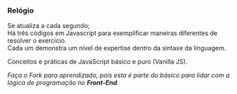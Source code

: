 ### Relógio

Se atualiza a cada segundo;\
Há três códigos em Javascript para exemplificar maneiras diferentes de resolver o exercício.\
Cada um demonstra um nível de expertise dentro da sintaxe da linguagem.

Conceitos e práticas de JavaScript básico e puro (Vanilla JS).

*Faça o Fork para aprendizado, pois esta é parte do básico para lidar com a lógica de programação no **Front-End***.
